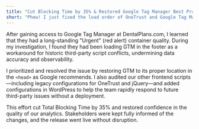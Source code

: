 ```yaml
---
title: "Cut Blocking Time by 35% & Restored Google Tag Manager Best Practices"
short: "Phew! I just fixed the load order of OneTrust and Google Tag Manager (GTM) which cut Total Blocking Time (TBT) by 35%. **My automated tests definitely gave immediate peace-of-mind during all deployments** so I could confidently ensure Marketing's analytics weren't negatively impacted whatsoever by the optimizations. 😇"
---
```


After gaining access to Google Tag Manager at DentalPlans.com, I learned that they had a long-standing "Urgent" (red alert) container quality. During my investigation, I found they had been loading GTM in the footer as a workaround for historic third-party script conflicts, undermining data accuracy and observability.

I prioritized and resolved the issue by restoring GTM to its proper location in the `<head>` as Google recommends. I also audited our other frontend scripts&mdash;including legacy configurations for OneTrust and jQuery&mdash;and added configurations in WordPress to help the team rapidly respond to future third-party issues without a deployment.

This effort cut Total Blocking Time by 35% and restored confidence in the quality of our analytics. Stakeholders were kept fully informed of the changes, and the release went live without disruption.

